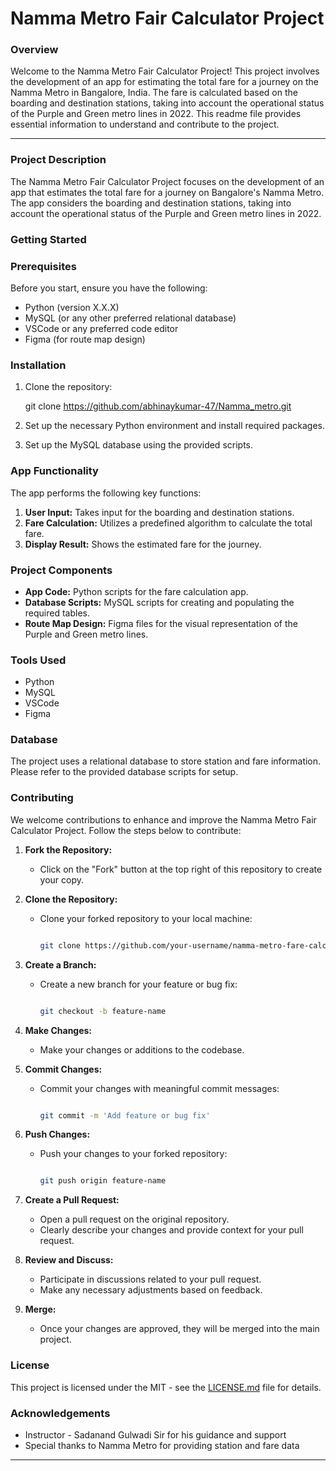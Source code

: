 # Namma Metro Fair Calculator Project

### Overview

Welcome to the Namma Metro Fair Calculator Project! This project involves the development of an app for estimating the total fare for a journey on the Namma Metro in Bangalore, India. The fare is calculated based on the boarding and destination stations, taking into account the operational status of the Purple and Green metro lines in 2022. This readme file provides essential information to understand and contribute to the project.

---

### Project Description

The Namma Metro Fair Calculator Project focuses on the development of an app that estimates the total fare for a journey on Bangalore's Namma Metro. The app considers the boarding and destination stations, taking into account the operational status of the Purple and Green metro lines in 2022.

### Getting Started

### Prerequisites

Before you start, ensure you have the following:

- Python (version X.X.X)
- MySQL (or any other preferred relational database)
- VSCode or any preferred code editor
- Figma (for route map design)

### Installation

1. Clone the repository:
    
    
    git clone https://github.com/abhinaykumar-47/Namma_metro.git
    
    
2. Set up the necessary Python environment and install required packages.
3. Set up the MySQL database using the provided scripts.

### App Functionality

The app performs the following key functions:

1. **User Input:** Takes input for the boarding and destination stations.
2. **Fare Calculation:** Utilizes a predefined algorithm to calculate the total fare.
3. **Display Result:** Shows the estimated fare for the journey.

### Project Components

- **App Code:** Python scripts for the fare calculation app.
- **Database Scripts:** MySQL scripts for creating and populating the required tables.
- **Route Map Design:** Figma files for the visual representation of the Purple and Green metro lines.

### Tools Used

- Python
- MySQL
- VSCode
- Figma

### Database

The project uses a relational database to store station and fare information. Please refer to the provided database scripts for setup.

### **Contributing**

We welcome contributions to enhance and improve the Namma Metro Fair Calculator Project. Follow the steps below to contribute:

1. **Fork the Repository:**
    - Click on the "Fork" button at the top right of this repository to create your copy.
2. **Clone the Repository:**
    - Clone your forked repository to your local machine:
        
        ```bash
        
        git clone https://github.com/your-username/namma-metro-fare-calculator.git
        
        ```
        
3. **Create a Branch:**
    - Create a new branch for your feature or bug fix:
        
        ```bash
        
        git checkout -b feature-name
        
        ```
        
4. **Make Changes:**
    - Make your changes or additions to the codebase.
5. **Commit Changes:**
    - Commit your changes with meaningful commit messages:
        
        ```bash
        
        git commit -m 'Add feature or bug fix'
        
        ```
        
6. **Push Changes:**
    - Push your changes to your forked repository:
        
        ```bash
        
        git push origin feature-name
        
        ```
        
7. **Create a Pull Request:**
    - Open a pull request on the original repository.
    - Clearly describe your changes and provide context for your pull request.
8. **Review and Discuss:**
    - Participate in discussions related to your pull request.
    - Make any necessary adjustments based on feedback.
9. **Merge:**
    - Once your changes are approved, they will be merged into the main project.

### License

This project is licensed under the MIT - see the [LICENSE.md](notion://www.notion.so/LICENSE.md) file for details.

### Acknowledgements

- Instructor - Sadanand Gulwadi Sir for his guidance and support
- Special thanks to Namma Metro for providing station and fare data

---